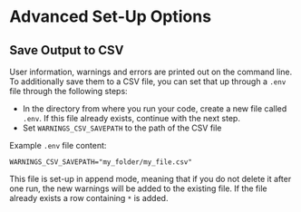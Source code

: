 # Advanced Set-Up Options

## Save Output to CSV

User information, warnings and errors are printed out on the command line.
To additionally save them to a CSV file, you can set that up through a `.env` file through the following steps:

- In the directory from where you run your code, create a new file called `.env`. 
  If this file already exists, continue with the next step. 
- Set `WARNINGS_CSV_SAVEPATH` to the path of the CSV file

Example `.env` file content:

  ```env
  WARNINGS_CSV_SAVEPATH="my_folder/my_file.csv"
  ```

This file is set-up in append mode, meaning that if you do not delete it after one run, 
the new warnings will be added to the existing file. If the file already exists a row containing `*` is added. 
